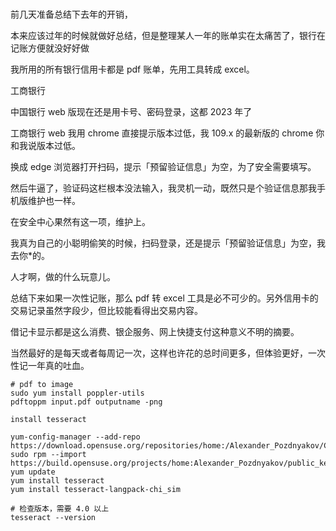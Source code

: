# 

前几天准备总结下去年的开销，

本来应该过年的时候就做好总结，但是整理某人一年的账单实在太痛苦了，银行在记账方便就没好好做

我所用的所有银行信用卡都是 pdf 账单，先用工具转成 excel。

工商银行

中国银行 web 版现在还是用卡号、密码登录，这都 2023 年了

工商银行 web 我用 chrome 直接提示版本过低，我 109.x 的最新版的 chrome 你和我说版本过低。

换成 edge 浏览器打开扫码，提示「预留验证信息」为空，为了安全需要填写。

然后牛逼了，验证码这栏根本没法输入，我灵机一动，既然只是个验证信息那我手机版维护也一样。

在安全中心果然有这一项，维护上。

我真为自己的小聪明偷笑的时候，扫码登录，还是提示「预留验证信息」为空，我去你*的。

人才啊，做的什么玩意儿。

总结下来如果一次性记账，那么 pdf 转 excel 工具是必不可少的。另外信用卡的交易记录虽然字段少，但比较能看得出交易内容。

借记卡显示都是这么消费、银企服务、网上快捷支付这种意义不明的摘要。

当然最好的是每天或者每周记一次，这样也许花的总时间更多，但体验更好，一次性记一年真的吐血。




```
# pdf to image
sudo yum install poppler-utils
pdftoppm input.pdf outputname -png
```

```
install tesseract

yum-config-manager --add-repo https://download.opensuse.org/repositories/home:/Alexander_Pozdnyakov/CentOS_7/
sudo rpm --import https://build.opensuse.org/projects/home:Alexander_Pozdnyakov/public_key
yum update
yum install tesseract 
yum install tesseract-langpack-chi_sim

# 检查版本，需要 4.0 以上
tesseract --version
```

